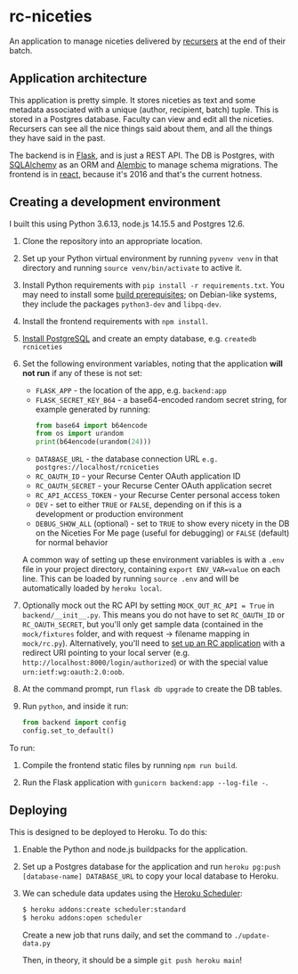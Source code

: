 # rc-niceties

An application to manage niceties delivered by [recursers](https://recurse.com) at the end of their batch.

## Application architecture

This application is pretty simple. It stores niceties as text and some metadata associated with a unique (author, recipient, batch) tuple. This is stored in a Postgres database. Faculty can view and edit all the niceties. Recursers can see all the nice things said about them, and all the things they have said in the past.

The backend is in [Flask](https://flask.palletsprojects.com/en/1.1.x/), and is just a REST API. The DB is Postgres, with [SQLAlchemy](https://docs.sqlalchemy.org/en/13/) as an ORM and [Alembic](https://alembic.sqlalchemy.org/en/latest/#) to manage schema migrations. The frontend is in [react](https://reactjs.org/), because it's 2016 and that's the current hotness.

## Creating a development environment

I built this using Python 3.6.13, node.js 14.15.5 and Postgres 12.6.

1. Clone the repository into an appropriate location.

2. Set up your Python virtual environment by running `pyvenv venv` in that directory and running `source venv/bin/activate` to active it.

3. Install Python requirements with `pip install -r requirements.txt`.
   You may need to install some [build
   prerequisites](https://www.psycopg.org/docs/install.html#build-prerequisites);
   on Debian-like systems, they include the packages `python3-dev` and
   `libpq-dev`.

4. Install the frontend requirements with `npm install`.

5. [Install PostgreSQL](https://www.postgresql.org/download/)
   and create an empty database, e.g. `createdb rcniceties`

6. Set the following environment variables, noting that the application **will not run** if any of these is not set:
    * `FLASK_APP` - the location of the app, e.g. `backend:app`
    * `FLASK_SECRET_KEY_B64` - a base64-encoded random secret string, for example generated by running:
        ```python
        from base64 import b64encode
        from os import urandom
        print(b64encode(urandom(24)))
        ```
    * `DATABASE_URL` - the database connection URL `e.g. postgres://localhost/rcniceties`
    * `RC_OAUTH_ID` - your Recurse Center OAuth application ID
    * `RC_OAUTH_SECRET` - your Recurse Center OAuth application secret
    * `RC_API_ACCESS_TOKEN` - your Recurse Center personal access token
    * `DEV` - set to either `TRUE` or `FALSE`, depending on if this is a development or production environment
    * `DEBUG_SHOW_ALL` (optional) - set to `TRUE` to show every nicety in the DB on the Niceties For Me page (useful for debugging) or `FALSE` (default) for normal behavior

   A common way of setting up these environment variables is with a `.env` file in your project directory, containing `export ENV_VAR=value` on each line. This can be loaded by running `source .env` and will be automatically loaded by `heroku local`.

7. Optionally mock out the RC API by setting `MOCK_OUT_RC_API = True` in
   `backend/__init__.py`. This means you do not have to set `RC_OAUTH_ID` or
  `RC_OAUTH_SECRET`, but you'll only get sample data (contained in the
  `mock/fixtures` folder, and with request -> filename mapping in `mock/rc.py`).
  Alternatively, you'll need to [set up an RC application](https://www.recurse.com/settings/apps) with a redirect URI pointing to your local server (e.g. `http://localhost:8000/login/authorized`) or with the special value `urn:ietf:wg:oauth:2.0:oob`.

8. At the command prompt, run `flask db upgrade` to create the DB tables.

9. Run `python`, and inside it run:

    ```python
    from backend import config
    config.set_to_default()
    ```

To run:

1. Compile the frontend static files by running `npm run build`.

2. Run the Flask application with `gunicorn backend:app --log-file -`.

## Deploying

This is designed to be deployed to Heroku. To do this:

1. Enable the Python and node.js buildpacks for the application.

2. Set up a Postgres database for the application and run `heroku pg:push [database-name] DATABASE_URL` to copy your local database to Heroku.

3. We can schedule data updates using the
[Heroku Scheduler](https://devcenter.heroku.com/articles/scheduler):

    ```sh
    $ heroku addons:create scheduler:standard
    $ heroku addons:open scheduler
    ```

    Create a new job that runs daily, and set the command to `./update-data.py`

    Then, in theory, it should be a simple `git push heroku main`!
